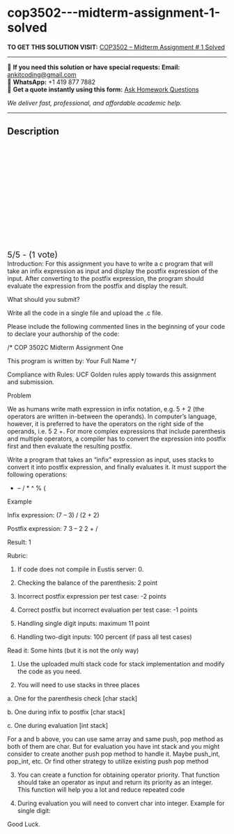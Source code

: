 # cop3502---midterm-assignment-1-solved
**TO GET THIS SOLUTION VISIT:** [COP3502 – Midterm Assignment # 1 Solved](https://www.ankitcodinghub.com/product/cop3502-midterm-assignment-1-solved/)


---

📩 **If you need this solution or have special requests:** **Email:** ankitcoding@gmail.com  
📱 **WhatsApp:** +1 419 877 7882  
📄 **Get a quote instantly using this form:** [Ask Homework Questions](https://www.ankitcodinghub.com/services/ask-homework-questions/)

*We deliver fast, professional, and affordable academic help.*

---

<h2>Description</h2>



<div class="kk-star-ratings kksr-auto kksr-align-center kksr-valign-top" data-payload="{&quot;align&quot;:&quot;center&quot;,&quot;id&quot;:&quot;121365&quot;,&quot;slug&quot;:&quot;default&quot;,&quot;valign&quot;:&quot;top&quot;,&quot;ignore&quot;:&quot;&quot;,&quot;reference&quot;:&quot;auto&quot;,&quot;class&quot;:&quot;&quot;,&quot;count&quot;:&quot;1&quot;,&quot;legendonly&quot;:&quot;&quot;,&quot;readonly&quot;:&quot;&quot;,&quot;score&quot;:&quot;5&quot;,&quot;starsonly&quot;:&quot;&quot;,&quot;best&quot;:&quot;5&quot;,&quot;gap&quot;:&quot;4&quot;,&quot;greet&quot;:&quot;Rate this product&quot;,&quot;legend&quot;:&quot;5\/5 - (1 vote)&quot;,&quot;size&quot;:&quot;24&quot;,&quot;title&quot;:&quot;COP3502 - Midterm Assignment # 1 Solved&quot;,&quot;width&quot;:&quot;138&quot;,&quot;_legend&quot;:&quot;{score}\/{best} - ({count} {votes})&quot;,&quot;font_factor&quot;:&quot;1.25&quot;}">

<div class="kksr-stars">

<div class="kksr-stars-inactive">
            <div class="kksr-star" data-star="1" style="padding-right: 4px">


<div class="kksr-icon" style="width: 24px; height: 24px;"></div>
        </div>
            <div class="kksr-star" data-star="2" style="padding-right: 4px">


<div class="kksr-icon" style="width: 24px; height: 24px;"></div>
        </div>
            <div class="kksr-star" data-star="3" style="padding-right: 4px">


<div class="kksr-icon" style="width: 24px; height: 24px;"></div>
        </div>
            <div class="kksr-star" data-star="4" style="padding-right: 4px">


<div class="kksr-icon" style="width: 24px; height: 24px;"></div>
        </div>
            <div class="kksr-star" data-star="5" style="padding-right: 4px">


<div class="kksr-icon" style="width: 24px; height: 24px;"></div>
        </div>
    </div>

<div class="kksr-stars-active" style="width: 138px;">
            <div class="kksr-star" style="padding-right: 4px">


<div class="kksr-icon" style="width: 24px; height: 24px;"></div>
        </div>
            <div class="kksr-star" style="padding-right: 4px">


<div class="kksr-icon" style="width: 24px; height: 24px;"></div>
        </div>
            <div class="kksr-star" style="padding-right: 4px">


<div class="kksr-icon" style="width: 24px; height: 24px;"></div>
        </div>
            <div class="kksr-star" style="padding-right: 4px">


<div class="kksr-icon" style="width: 24px; height: 24px;"></div>
        </div>
            <div class="kksr-star" style="padding-right: 4px">


<div class="kksr-icon" style="width: 24px; height: 24px;"></div>
        </div>
    </div>
</div>


<div class="kksr-legend" style="font-size: 19.2px;">
            5/5 - (1 vote)    </div>
    </div>
Introduction: For this assignment you have to write a c program that will take an infix expression as input and display the postfix expression of the input. After converting to the postfix expression, the program should evaluate the expression from the postfix and display the result.

What should you submit?

Write all the code in a single file and upload the .c file.

Please include the following commented lines in the beginning of your code to declare your authorship of the code:

/* COP 3502C Midterm Assignment One

This program is written by: Your Full Name */

Compliance with Rules: UCF Golden rules apply towards this assignment and submission.

Problem

We as humans write math expression in infix notation, e.g. 5 + 2 (the operators are written in-between the operands). In computer’s language, however, it is preferred to have the operators on the right side of the operands, i.e. 5 2 +. For more complex expressions that include parenthesis and multiple operators, a compiler has to convert the expression into postfix first and then evaluate the resulting postfix.

Write a program that takes an “infix” expression as input, uses stacks to convert it into postfix expression, and finally evaluates it. It must support the following operations:

+ – / * ^ % (

Example

Infix expression: (7 – 3) / (2 + 2)

Postfix expression: 7 3 – 2 2 + /

Result: 1

Rubric:

1) If code does not compile in Eustis server: 0.

2) Checking the balance of the parenthesis: 2 point

3) Incorrect postfix expression per test case: -2 points

4) Correct postfix but incorrect evaluation per test case: -1 points

5) Handling single digit inputs: maximum 11 point

6) Handling two-digit inputs: 100 percent (if pass all test cases)

Read it: Some hints (but it is not the only way)

1. Use the uploaded multi stack code for stack implementation and modify the code as you need.

2. You will need to use stacks in three places

a. One for the parenthesis check [char stack]

b. One during infix to postfix [char stack]

c. One during evaluation [int stack]

For a and b above, you can use same array and same push, pop method as both of them are char. But for evaluation you have int stack and you might consider to create another push pop method to handle it. Maybe push_int, pop_int, etc. Or find other strategy to utilize existing push pop method

3. You can create a function for obtaining operator priority. That function should take an operator as input and return its priority as an integer. This function will help you a lot and reduce repeated code

4. During evaluation you will need to convert char into integer. Example for single digit:

Good Luck.
